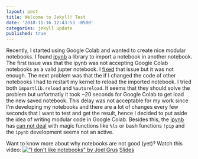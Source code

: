 ```yaml
---
layout: post
title: Welcome to Jekyll! Test
date: '2018-11-16 12:43:53 -0500'
categories: jekyll update
published: true
---
```

Recently, I started using Google Colab and wanted to create nice modular notebooks. I found [ipynb](https://github.com/ipython/ipynb "ipynb") a library to import a notebook in another notebook. The first issue was that the ipynb was not accepting Google Colab notebooks as a valid jupter notebook. I [fixed](https://github.com/panaali/ipynb) that issue but it was not enough. The next problem was that the if I changed the code of other notebooks I had to restart my kernel to reload the imported notebook. I tried both `importlib.reload` and `%autoreload`. It seems that they should solve the problem but unfortnatly it took ~20 seconds for Google Colab to get load the new saved notebook. This delay was not acceptable for my work since I'm developing my notebooks and there are a lot of changes every few seconds that I want to test and get the result, hence I decided to put aside the idea of writing modular code in Google Colab. Besides this, the [ipynb](https://github.com/ipython/ipynb "ipynb") has [can not deal](https://github.com/ipython/ipynb/issues/6) with magic functions like `%ls` or bash functions `!pip` and the `ipynb` development seems not an active.

Want to know more about why notebooks are not good (yet)? Watch this video: [!["I don't like notebooks" by Joel Grus](http://i3.ytimg.com/vi/7jiPeIFXb6U/hqdefault.jpg)](https://www.youtube.com/watch?v=7jiPeIFXb6U)
[Slides](https://docs.google.com/presentation/d/1n2RlMdmv1p25Xy5thJUhkKGvjtV-dkAIsUXP-AL4ffI/edit)
